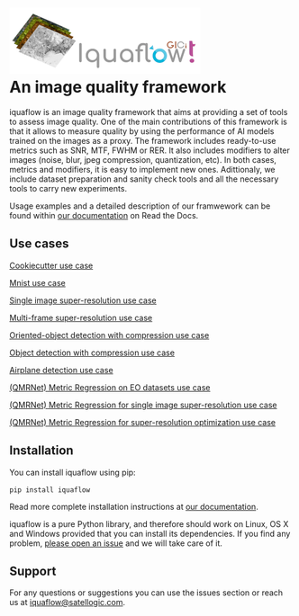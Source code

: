 # ![iquaflow](https://github.com/satellogic/iquaflow/raw/main/docs/source/iquaflow_logo_mini.png) <br /> An image quality framework

iquaflow is an image quality framework that aims at providing a set of tools to assess image quality. One of the main contributions of this framework is that it allows to measure quality by using the performance of AI models trained on the images as a proxy. The framework includes ready-to-use metrics such as SNR, MTF, FWHM or RER. It also includes modifiers to alter images (noise, blur, jpeg compression, quantization, etc). In both cases, metrics and modifiers, it is easy to implement new ones. Adittionaly, we include dataset preparation and sanity check tools and all the necessary tools to carry new experiments. 

Usage examples and a detailed description of our framwework can be found within [our documentation](http://iquaflow.readthedocs.io/) on Read the Docs.

## Use cases

[Cookiecutter use case](https://github.com/satellogic/iquaflow-use-case-cookiecutter)

[Mnist use case](https://github.com/satellogic/iquaflow-mnist-use-case)

[Single image super-resolution use case](https://github.com/satellogic/iquaflow-sisr-use-case)

[Multi-frame super-resolution use case](https://github.com/satellogic/iquaflow-mfsr-use-case)

[Oriented-object detection with compression use case](https://github.com/satellogic/iquaflow-dota-obb-use-case)

[Object detection with compression use case](https://github.com/satellogic/iquaflow-dota-use-case)

[Airplane detection use case](https://github.com/satellogic/iquaflow-airport-use-case)

[(QMRNet) Metric Regression on EO datasets use case](https://github.com/dberga/iquaflow-qmr-eo)

[(QMRNet) Metric Regression for single image super-resolution use case](https://github.com/dberga/iquaflow-qmr-sisr)

[(QMRNet) Metric Regression for super-resolution optimization use case](https://github.com/dberga/iquaflow-qmr-loss)

## Installation

You can install iquaflow using pip:

```
pip install iquaflow 
```

Read more complete installation instructions at [our documentation](http://iquaflow.readthedocs.io/).

iquaflow is a pure Python library, and therefore should work on Linux, OS X and Windows
provided that you can install its dependencies. If you find any problem,
[please open an issue](https://github.com/satellogic/iquaflow/issues/new)
and we will take care of it.

## Support

For any questions or suggestions you can use the issues section or reach us at iquaflow@satellogic.com.
